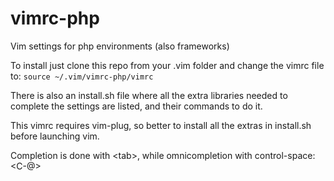# vimrc-php
Vim settings for php environments (also frameworks)

To install just clone this repo from your .vim folder and change the vimrc file to:
`source ~/.vim/vimrc-php/vimrc`

There is also an install.sh file where all the extra libraries needed to complete the settings are listed,
and their commands to do it.

This vimrc requires vim-plug, so better to install all the extras in install.sh before launching vim.

Completion is done with \<tab\>, while omnicompletion with control-space: \<C-@\>
